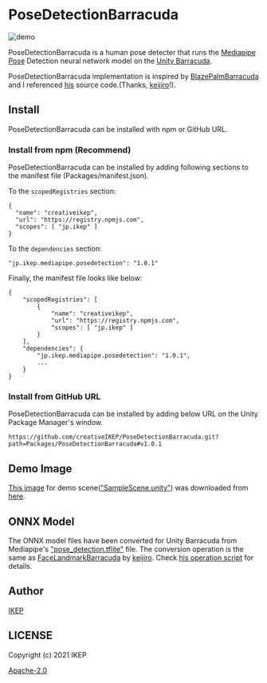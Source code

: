# PoseDetectionBarracuda
![demo](https://user-images.githubusercontent.com/34697515/148678516-9b608be0-40a0-4c01-98da-c1c22d021cba.png)

PoseDetectionBarracuda is a human pose detecter that runs the [Mediapipe Pose](https://google.github.io/mediapipe/solutions/pose) Detection neural network model on the [Unity Barracuda](https://docs.unity3d.com/Packages/com.unity.barracuda@latest).

PoseDetectionBarracuda implementation is inspired by [BlazePalmBarracuda](https://github.com/keijiro/BlazePalmBarracuda) and I referenced [his](https://github.com/keijiro) source code.(Thanks, [keijiro](https://github.com/keijiro)!).

## Install
PoseDetectionBarracuda can be installed with npm or GitHub URL.

### Install from npm (Recommend)
PoseDetectionBarracuda can be installed by adding following sections to the manifest file (Packages/manifest.json).

To the `scopedRegistries` section:
```
{
  "name": "creativeikep",
  "url": "https://registry.npmjs.com",
  "scopes": [ "jp.ikep" ]
}
```
To the `dependencies` section:
```
"jp.ikep.mediapipe.posedetection": "1.0.1"
```
Finally, the manifest file looks like below:
```
{
    "scopedRegistries": [
        {
            "name": "creativeikep",
            "url": "https://registry.npmjs.com",
            "scopes": [ "jp.ikep" ]
        }
    ],
    "dependencies": {
        "jp.ikep.mediapipe.posedetection": "1.0.1",
        ...
    }
}
```

### Install from GitHub URL
PoseDetectionBarracuda can be installed by adding below URL on the Unity Package Manager's window.
```
https://github.com/creativeIKEP/PoseDetectionBarracuda.git?path=Packages/PoseDetectionBarracuda#v1.0.1
```

## Demo Image
[This image](/Assets/Image/demoImage.jpg) for demo scene(["SampleScene.unity"](/Assets/Scenes/SampleScene.unity)) was downloaded from [here](https://unsplash.com/photos/4jqfc2vbHJQ).

## ONNX Model
The ONNX model files have been converted for Unity Barracuda from Mediapipe's ["pose_detection.tflite"](https://github.com/google/mediapipe/blob/0.8.3.2/mediapipe/modules/pose_detection/pose_detection.tflite) file.
The conversion operation is the same as [FaceLandmarkBarracuda](https://github.com/keijiro/FaceLandmarkBarracuda) by [keijiro](https://github.com/keijiro).
Check [his operation script](https://colab.research.google.com/drive/1C6zEB3__gcHEWnWRm-b4jIA0srA1gkyq?usp=sharing) for details.

## Author
[IKEP](https://ikep.jp)

## LICENSE
Copyright (c) 2021 IKEP

[Apache-2.0](/LICENSE.md)
